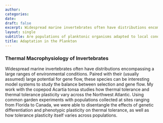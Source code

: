 ```yaml
---
author: 
categories:
date: 
draft: false
excerpt: Widespread marine invertebrates often have distributions encompassing a large ranges of environmental conditions. Paired with their (usually assumed) large potential for gene flow, these species can be interesting model systems to study the balance between selection and gene flow.
layout: single
subtitle: Are populations of planktonic organisms adapted to local conditions? 
title: Adaptation in the Plankton
---
```


### Thermal Macrophysiology of Invertebrates
Widespread marine invertebrates often have distributions encompassing a large ranges of environmental conditions. Paired with their (usually assumed) large potential for gene flow, these species can be interesting model systems to study the balance between selection and gene flow. My work with the copepod Acartia tonsa studies how thermal tolerance and thermal tolerance plasticity vary across the Northwest Atlantic. Using common garden experiments with populations collected at sites ranging from Florida to Canada, we were able to disentangle the effects of genetic differentiation and phenotypic plasticity on thermal tolerance, as well as how tolerance plasticity itself varies across populations. 